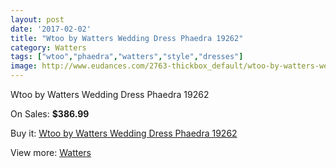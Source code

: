 ```yaml
---
layout: post
date: '2017-02-02'
title: "Wtoo by Watters Wedding Dress Phaedra 19262"
category: Watters
tags: ["wtoo","phaedra","watters","style","dresses"]
image: http://www.eudances.com/2763-thickbox_default/wtoo-by-watters-wedding-dress-phaedra-19262.jpg
---
```

Wtoo by Watters Wedding Dress Phaedra 19262

On Sales: **$386.99**
<a href="https://www.eudances.com/en/watters/938-wtoo-by-watters-wedding-dress-phaedra-19262.html"><amp-img layout="responsive" width="600" height="600" src="//www.eudances.com/2763-thickbox_default/wtoo-by-watters-wedding-dress-phaedra-19262.jpg" alt="Wtoo by Watters Wedding Dress Phaedra 19262 0" /></a>
<a href="https://www.eudances.com/en/watters/938-wtoo-by-watters-wedding-dress-phaedra-19262.html"><amp-img layout="responsive" width="600" height="600" src="//www.eudances.com/2764-thickbox_default/wtoo-by-watters-wedding-dress-phaedra-19262.jpg" alt="Wtoo by Watters Wedding Dress Phaedra 19262 1" /></a>

Buy it: [Wtoo by Watters Wedding Dress Phaedra 19262](https://www.eudances.com/en/watters/938-wtoo-by-watters-wedding-dress-phaedra-19262.html "Wtoo by Watters Wedding Dress Phaedra 19262")

View more: [Watters](https://www.eudances.com/en/12-watters "Watters")